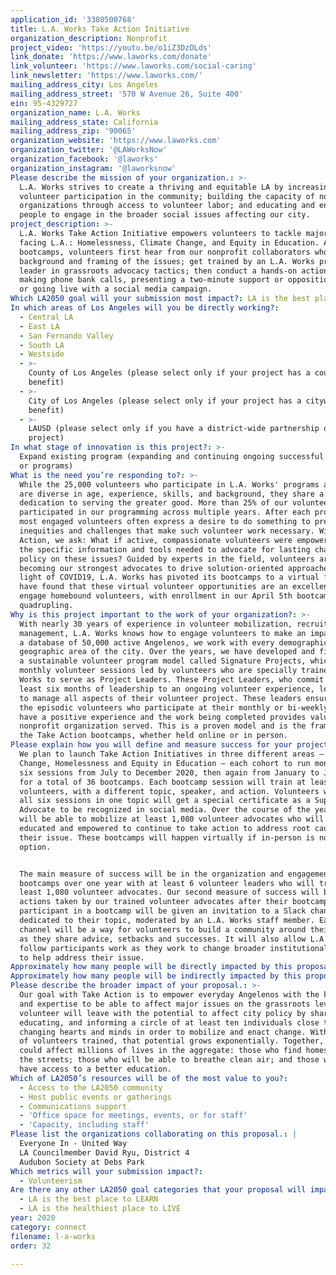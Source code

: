 ```yaml
---
application_id: '3380500768'
title: L.A. Works Take Action Initiative
organization_description: Nonprofit
project_video: 'https://youtu.be/o1iZ3DzDLds'
link_donate: 'https://www.laworks.com/donate'
link_volunteer: 'https://www.laworks.com/social-caring'
link_newsletter: 'https://www.laworks.com/'
mailing_address_city: Los Angeles
mailing_address_street: '570 W Avenue 26, Suite 400'
ein: 95-4329727
organization_name: L.A. Works
mailing_address_state: California
mailing_address_zip: '90065'
organization_website: 'https://www.laworks.com'
organization_twitter: '@LAWorksNow'
organization_facebook: '@laworks'
organization_instagram: '@laworksnow'
Please describe the mission of your organization.: >-
  L.A. Works strives to create a thriving and equitable LA by increasing
  volunteer participation in the community; building the capacity of nonprofit
  organizations through access to volunteer labor; and educating and encouraging
  people to engage in the broader social issues affecting our city.
project_description: >-
  L.A. Works Take Action Initiative empowers volunteers to tackle major issues
  facing L.A.: Homelessness, Climate Change, and Equity in Education. At monthly
  bootcamps, volunteers first hear from our nonprofit collaborators who provide
  background and framing of the issues; get trained by an L.A. Works project
  leader in grassroots advocacy tactics; then conduct a hands-on action like
  making phone bank calls, presenting a two-minute support or opposition speech,
  or going live with a social media campaign.
Which LA2050 goal will your submission most impact?: LA is the best place to CONNECT
In which areas of Los Angeles will you be directly working?:
  - Central LA
  - East LA
  - San Fernando Valley
  - South LA
  - Westside
  - >-
    County of Los Angeles (please select only if your project has a countywide
    benefit)
  - >-
    City of Los Angeles (please select only if your project has a citywide
    benefit)
  - >-
    LAUSD (please select only if you have a district-wide partnership or
    project)
In what stage of innovation is this project?: >-
  Expand existing program (expanding and continuing ongoing successful projects
  or programs)
What is the need you’re responding to?: >-
  While the 25,000 volunteers who participate in L.A. Works' programs annually
  are diverse in age, experience, skills, and background, they share a
  dedication to serving the greater good. More than 25% of our volunteers have
  participated in our programming across multiple years. After each project, the
  most engaged volunteers often express a desire to do something to prevent the
  inequities and challenges that make such volunteer work necessary. With Take
  Action, we ask: What if active, compassionate volunteers were empowered with
  the specific information and tools needed to advocate for lasting changes in
  policy on these issues? Guided by experts in the field, volunteers are
  becoming our strongest advocates to drive solution-oriented approaches. In
  light of COVID19, L.A. Works has pivoted its bootcamps to a virtual format. We
  have found that these virtual volunteer opportunities are an excellent way to
  engage homebound volunteers, with enrollment in our April 5th bootcamp
  quadrupling.
Why is this project important to the work of your organization?: >-
  With nearly 30 years of experience in volunteer mobilization, recruitment, and
  management, L.A. Works knows how to engage volunteers to make an impact. With
  a database of 50,000 active Angelenos, we work with every demographic in every
  geographic area of the city. Over the years, we have developed and fine-tuned
  a sustainable volunteer program model called Signature Projects, which are
  monthly volunteer sessions led by volunteers who are specially trained by L.A.
  Works to serve as Project Leaders. These Project Leaders, who commit to at
  least six months of leadership to an ongoing volunteer experience, learn how
  to manage all aspects of their volunteer project. These leaders ensure that
  the episodic volunteers who participate at their monthly or bi-weekly projects
  have a positive experience and the work being completed provides value to the
  nonprofit organization served. This is a proven model and is the framework for
  the Take Action bootcamps, whether held online or in person.
Please explain how you will define and measure success for your project.: >-
  We plan to launch Take Action Initiatives in three different areas – Climate
  Change, Homelessness and Equity in Education – each cohort to run monthly for
  six sessions from July to December 2020, then again from January to June 2021,
  for a total of 36 bootcamps. Each bootcamp session will train at least 30
  volunteers, with a different topic, speaker, and action. Volunteers who attend
  all six sessions in one topic will get a special certificate as a Super
  Advocate to be recognized in social media. Over the course of the year, we
  will be able to mobilize at least 1,080 volunteer advocates who will be
  educated and empowered to continue to take action to address root causes of
  their issue. These bootcamps will happen virtually if in-person is not an
  option.


  The main measure of success will be in the organization and engagement of 36
  bootcamps over one year with at least 6 volunteer leaders who will train at
  least 1,080 volunteer advocates. Our second measure of success will be the
  actions taken by our trained volunteer advocates after their bootcamps. Each
  participant in a bootcamp will be given an invitation to a Slack channel
  dedicated to their topic, moderated by an L.A. Works staff member. Each Slack
  channel will be a way for volunteers to build a community around their topic
  as they share advice, setbacks and successes. It will also allow L.A. Works to
  follow participants work as they work to change broader institutional systems
  to help address their issue.
Approximately how many people will be directly impacted by this proposal?: '1080'
Approximately how many people will be indirectly impacted by this proposal?: '10800'
Please describe the broader impact of your proposal.: >-
  Our goal with Take Action is to empower everyday Angelenos with the knowledge
  and expertise to be able to affect major issues on the grassroots level. Each
  volunteer will leave with the potential to affect city policy by sharing,
  educating, and informing a circle of at least ten individuals close to them,
  changing hearts and minds in order to mobilize and enact change. With hundreds
  of volunteers trained, that potential grows exponentially. Together, they
  could affect millions of lives in the aggregate: those who find homes off of
  the streets; those who will be able to breathe clean air; and those who will
  have access to a better education. 
Which of LA2050’s resources will be of the most value to you?:
  - Access to the LA2050 community
  - Host public events or gatherings
  - Communications support
  - 'Office space for meetings, events, or for staff'
  - 'Capacity, including staff'
Please list the organizations collaborating on this proposal.: |
  Everyone In - United Way
  LA Councilmember David Ryu, District 4
  Audubon Society at Debs Park
Which metrics will your submission impact?:
  - Volunteerism
Are there any other LA2050 goal categories that your proposal will impact?:
  - LA is the best place to LEARN
  - LA is the healthiest place to LIVE
year: 2020
category: connect
filename: l-a-works
order: 32

---
```

